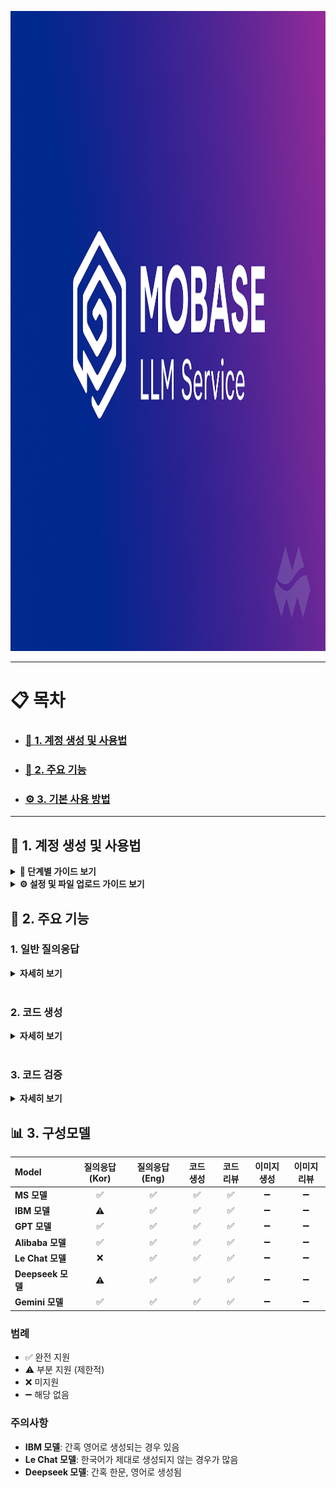 <p align="center">
  <img src="images/Mobase_LLM_Service.png" alt="Mobase LLM Service" width="1536" height="1024">
</p>

---

# 📋 목차

- ### [🚀 1. 계정 생성 및 사용법](#-계정-생성-및-사용법)
- ### [🎯 2. 주요 기능](#-주요-기능)
- ### [⚙️ 3. 기본 사용 방법](#️-기본-사용-방법)

---

## 🚀 1. 계정 생성 및 사용법

<details>
<summary><b>📝 단계별 가이드 보기</b></summary>

<br>

### 1단계: 지정된 IP로 접속

<img src="images/image.png" alt="접속 화면" width="600">

<br>

### 2단계: 계정이 없을 경우 가입 클릭

<img src="images/image 1.png" alt="가입 버튼" width="600">

<br>

### 3단계: 계정 생성

<img src="images/image 2.png" alt="계정 생성" width="600">

<br>

### 4단계: 로그인

<img src="images/image 3.png" alt="로그인" width="600">

</details>





<details>
<summary><b>⚙️ 설정 및 파일 업로드 가이드 보기</b></summary>

<br>

### 1. 사용할 LLM 모델 설정

서비스에서 제공하는 다양한 LLM 모델 중 원하는 모델을 선택하세요.

<img src="images/0b7906c6-7143-44f6-91b3-03a3a389a4f0.png" alt="모델 설정" width="600">

<br>

### 2. 파일 업로드 지원

> 💡 **추후 추가 예정 기능**
> - 📸 캡처 첨부
> - 🌐 웹페이지 첨부
> - 📄 노트 첨부

<img src="images/image 4.png" alt="파일 업로드" width="600">

</details>



## 🎯 2. 주요 기능

### 1. 일반 질의응답

<details>
<summary><b>자세히 보기</b></summary>

<br>

다양한 주제에 대해 자연스러운 대화를 통해 정보를 얻을 수 있습니다.

<img src="images/image 5.png" alt="일반 질의응답" width="700">

</details>

<br>

### 2. 코드 생성

<details>
<summary><b>자세히 보기</b></summary>

<br>

요구사항을 입력하면 자동으로 코드를 생성해줍니다.

<img src="images/image 6.png" alt="코드 생성" width="700">

</details>

<br>

### 3. 코드 검증

<details>
<summary><b>자세히 보기</b></summary>

<br>

작성한 코드를 분석하고 개선 방안을 제시합니다.

<img src="images/image 7.png" alt="코드 검증" width="700">

</details>

## 📊 3. 구성모델

| Model | 질의응답 (Kor) | 질의응답 (Eng) | 코드 생성 | 코드 리뷰 | 이미지 생성 | 이미지 리뷰 |
|:---|:---:|:---:|:---:|:---:|:---:|:---:|
| **MS 모델** | ✅ | ✅ | ✅ | ✅ | ➖ | ➖ |
| **IBM 모델** | ⚠️ | ✅ | ✅ | ✅ | ➖ | ➖ |
| **GPT 모델** | ✅ | ✅ | ✅ | ✅ | ➖ | ➖ |
| **Alibaba 모델** | ✅ | ✅ | ✅ | ✅ | ➖ | ➖ |
| **Le Chat 모델** | ❌ | ✅ | ✅ | ✅ | ➖ | ➖ |
| **Deepseek 모델** | ⚠️ | ✅ | ✅ | ✅ | ➖ | ➖ |
| **Gemini 모델** | ✅ | ✅ | ✅ | ✅ | ➖ | ➖ |

### 범례
- ✅ 완전 지원
- ⚠️ 부분 지원 (제한적)
- ❌ 미지원
- ➖ 해당 없음

### 주의사항
- **IBM 모델**: 간혹 영어로 생성되는 경우 있음
- **Le Chat 모델**: 한국어가 제대로 생성되지 않는 경우가 많음
- **Deepseek 모델**: 간혹 한문, 영어로 생성됨